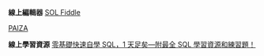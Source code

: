 **線上編輯器**
[SOL Fiddle](https://sqlfiddle.com/mysql/online-compiler)

[PAIZA](https://paiza.io/projects/f-qMje3kLvnvJiwEoAEgdQ?language=mysql)

**線上學習資源**
[零基礎快速自學 SQL，1 天足矣—附最全 SQL 學習資源和練習題！](https://ithelp.ithome.com.tw/articles/10212163)
